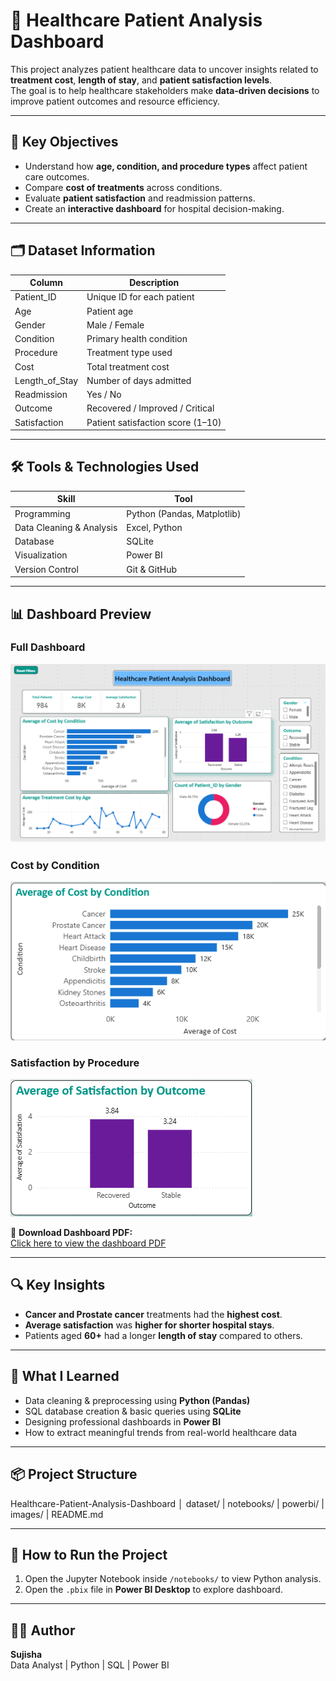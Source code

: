 # 🏥 Healthcare Patient Analysis Dashboard

This project analyzes patient healthcare data to uncover insights related to **treatment cost**, **length of stay**, and **patient satisfaction levels**.  
The goal is to help healthcare stakeholders make **data-driven decisions** to improve patient outcomes and resource efficiency.

---

## 📌 Key Objectives
- Understand how **age, condition, and procedure types** affect patient care outcomes.
- Compare **cost of treatments** across conditions.
- Evaluate **patient satisfaction** and readmission patterns.
- Create an **interactive dashboard** for hospital decision-making.

---

## 🗂️ Dataset Information
| Column | Description |
|--------|-------------|
| Patient_ID | Unique ID for each patient |
| Age | Patient age |
| Gender | Male / Female |
| Condition | Primary health condition |
| Procedure | Treatment type used |
| Cost | Total treatment cost |
| Length_of_Stay | Number of days admitted |
| Readmission | Yes / No |
| Outcome | Recovered / Improved / Critical |
| Satisfaction | Patient satisfaction score (1–10) |

---

## 🛠️ Tools & Technologies Used
| Skill | Tool |
|------|------|
| Programming | Python (Pandas, Matplotlib) |
| Data Cleaning & Analysis | Excel, Python |
| Database | SQLite |
| Visualization | Power BI |
| Version Control | Git & GitHub |

---

## 📊 Dashboard Preview


### **Full Dashboard**
![Dashboard Overview](dashboard_overview.png)

### **Cost by Condition**
![Cost by Condition](images/cost_by_condition.png)

### **Satisfaction by Procedure**
![Satisfaction by Procedure](images/satisfaction_by_procedure.png)


📄 **Download Dashboard PDF:**  
[Click here to view the dashboard PDF](documents/Healthcare_Patient_Analysis_Dashboard.pdf)

---

## 🔍 Key Insights
- **Cancer and Prostate cancer** treatments had the **highest cost**.
- **Average satisfaction** was **higher for shorter hospital stays**.
- Patients aged **60+** had a longer **length of stay** compared to others.

---

## 🧠 What I Learned
- Data cleaning & preprocessing using **Python (Pandas)**
- SQL database creation & basic queries using **SQLite**
- Designing professional dashboards in **Power BI**
- How to extract meaningful trends from real-world healthcare data

---

## 📦 Project Structure
Healthcare-Patient-Analysis-Dashboard
│ dataset/ | notebooks/ | powerbi/ | images/ | README.md


---

## 📌 How to Run the Project
1. Open the Jupyter Notebook inside `/notebooks/` to view Python analysis.
2. Open the `.pbix` file in **Power BI Desktop** to explore dashboard.

---

## 👩‍💻 Author
**Sujisha**  
Data Analyst | Python | SQL | Power BI


